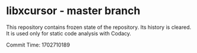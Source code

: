 # libxcursor - master branch

This repository contains frozen state of the repository.
Its history is cleared. It is used only for static code
analysis with Codacy.

Commit Time: 1702710189